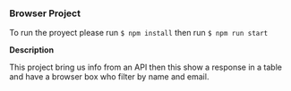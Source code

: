 ### Browser Project

To run the proyect please run
`$ npm install`
then run 
`$ npm run start`

**Description**

This project bring us info from an API then this show a response in a table and have a browser box who filter by name and email.
